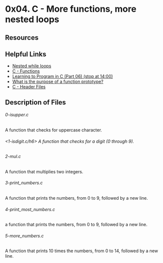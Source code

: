 # 0x04. C - More functions, more nested loops

## Resources

## Helpful Links
* [Nested while loops](https://www.youtube.com/watch?v=Z3iGeQ1gIss)
* [C - Functions](https://www.tutorialspoint.com/cprogramming/c_functions.htm)
* [Learning to Program in C (Part 06) (stop at 14:00)](https://www.youtube.com/watch?v=qMlnFwYdqIw)
* [What is the purpose of a function prototype?](https://www.geeksforgeeks.org/what-is-the-purpose-of-a-function-prototype/)
* [C - Header Files](https://www.tutorialspoint.com/cprogramming/c_header_files.htm)


## Description of Files

<h6>0-isupper.c</h6>
A function that checks for uppercase character.

<h6><1-isdigit.c/h6>
A function that checks for a digit (0 through 9).

<h6>2-mul.c</h6>
A function that multiplies two integers.


<h6>3-print_numbers.c</h6>
A function that prints the numbers, from 0 to 9, followed by a new line.

<h6>4-print_most_numbers.c</h6>
a function that prints the numbers, from 0 to 9, followed by a new line.

<h6>5-more_numbers.c</h6>
A function that prints 10 times the numbers, from 0 to 14, followed by a new line.
